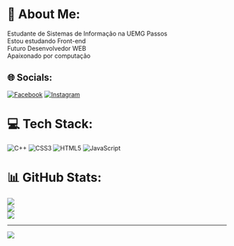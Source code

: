 # 💫 About Me:
Estudante de Sistemas de Informação na UEMG Passos<br>Estou estudando Front-end<br>Futuro Desenvolvedor WEB<br>Apaixonado por computação


## 🌐 Socials:
[![Facebook](https://img.shields.io/badge/Facebook-%231877F2.svg?logo=Facebook&logoColor=white)](https://facebook.com/https://www.facebook.com/joao.lino.7146557) [![Instagram](https://img.shields.io/badge/Instagram-%23E4405F.svg?logo=Instagram&logoColor=white)](https://instagram.com/https://www.instagram.com/jpabloslino/) 

# 💻 Tech Stack:
![C++](https://img.shields.io/badge/c++-%2300599C.svg?style=for-the-badge&logo=c%2B%2B&logoColor=white) ![CSS3](https://img.shields.io/badge/css3-%231572B6.svg?style=for-the-badge&logo=css3&logoColor=white) ![HTML5](https://img.shields.io/badge/html5-%23E34F26.svg?style=for-the-badge&logo=html5&logoColor=white) ![JavaScript](https://img.shields.io/badge/javascript-%23323330.svg?style=for-the-badge&logo=javascript&logoColor=%23F7DF1E)
# 📊 GitHub Stats:
![](https://github-readme-stats.vercel.app/api?username=jpabloslino&theme=radical&hide_border=false&include_all_commits=false&count_private=false)<br/>
![](https://github-readme-streak-stats.herokuapp.com/?user=jpabloslino&theme=radical&hide_border=false)<br/>
![](https://github-readme-stats.vercel.app/api/top-langs/?username=jpabloslino&theme=radical&hide_border=false&include_all_commits=false&count_private=false&layout=compact)

---
[![](https://visitcount.itsvg.in/api?id=jpabloslino&icon=0&color=0)](https://visitcount.itsvg.in)

<!-- Proudly created with GPRM ( https://gprm.itsvg.in ) -->